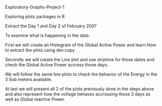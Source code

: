 Exploratory-Graphs-Project-1

Exploring plots packages in R

Extract the Day 1 and Day 2 of February 2007

To examine what is happening in the data.

First we will create an Histogram of the Global Active Power and learn How to extract the plots using dev.copy

Secondly we will create the Line plot and use strptime for those dates and check the Global Active Power accross those days.

We will follow the same line plots to check the behavior of the Energy in the 3 Sub meters available.

At last we will present all 2 of the plots previously done in the steps above and also represent how the voltage behaves accrossing those 2 days as well as Global reactive Power.
